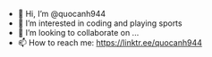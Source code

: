 - 👋 Hi, I’m @quocanh944
- 👀 I’m interested in coding and playing sports
- 💞️ I’m looking to collaborate on ...
- 📫 How to reach me: https://linktr.ee/quocanh944

<!---
quocanh944/quocanh944 is a ✨ special ✨ repository because its `README.md` (this file) appears on your GitHub profile.
You can click the Preview link to take a look at your changes.
--->
